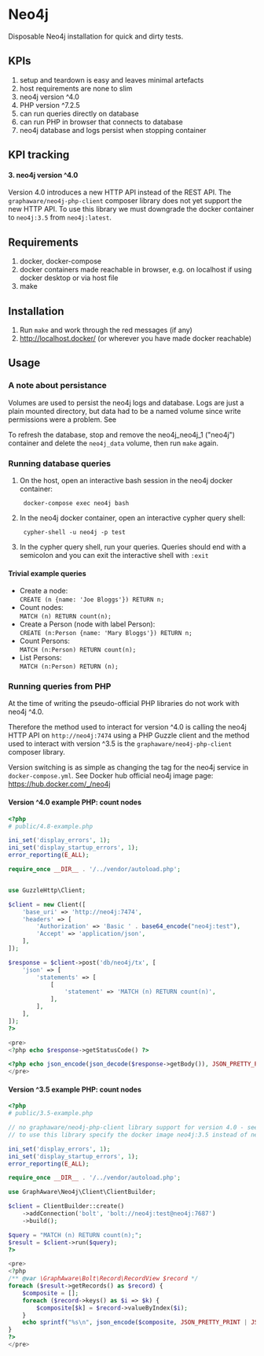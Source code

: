 # Neo4j

Disposable Neo4j installation for quick and dirty tests.

## KPIs

1. setup and teardown is easy and leaves minimal artefacts
2. host requirements are none to slim
3. neo4j version ^4.0
4. PHP version ^7.2.5
5. can run queries directly on database
6. can run PHP in browser that connects to database
7. neo4j database and logs persist when stopping container

## KPI tracking

#### 3. neo4j version ^4.0

Version 4.0 introduces a new HTTP API instead of the REST API. The `graphaware/neo4j-php-client` 
composer library does not yet support the new HTTP API. To use this library we must 
downgrade the docker container to `neo4j:3.5` from `neo4j:latest`.

## Requirements

1. docker, docker-compose
1. docker containers made reachable in browser, e.g. on localhost if using docker desktop or via host file
1. make

## Installation

1. Run `make` and work through the red messages (if any)
1. http://localhost.docker/ (or wherever you have made docker reachable)

## Usage

### A note about persistance

Volumes are used to persist the neo4j logs and database. Logs are just a plain mounted directory, 
but data had to be a named volume since write permissions were a problem. See 

To refresh the database, stop and remove the neo4j_neo4j_1 ("neo4j") container and delete the `neo4j_data` volume, 
then run `make` again.

### Running database queries

1. On the host, open an interactive bash session in the neo4j docker container:

        docker-compose exec neo4j bash
1. In the neo4j docker container, open an interactive cypher query shell:

        cypher-shell -u neo4j -p test

1. In the cypher query shell, run your queries. Queries should end with a semicolon and you can exit the 
interactive shell with `:exit`

#### Trivial example queries

- Create a node:  
`CREATE (n {name: 'Joe Bloggs'}) RETURN n;`
- Count nodes:  
`MATCH (n) RETURN count(n);`
- Create a Person (node with label Person):  
`CREATE (n:Person {name: 'Mary Bloggs'}) RETURN n;`
- Count Persons:  
`MATCH (n:Person) RETURN count(n);`
- List Persons:  
`MATCH (n:Person) RETURN (n);`

### Running queries from PHP

At the time of writing the pseudo-official PHP libraries do not work with neo4j ^4.0. 

Therefore the method used to interact for version ^4.0 is calling the neo4j HTTP API on 
`http://neo4j:7474` using a PHP Guzzle client and the method used to interact with version ^3.5 
is the `graphaware/neo4j-php-client` composer library. 

Version switching is as simple as changing the tag for the neo4j service in `docker-compose.yml`. 
See Docker hub official neo4j image page: https://hub.docker.com/_/neo4j

#### Version ^4.0 example PHP: count nodes

```php
<?php
# public/4.8-example.php

ini_set('display_errors', 1);
ini_set('display_startup_errors', 1);
error_reporting(E_ALL);

require_once __DIR__ . '/../vendor/autoload.php';


use GuzzleHttp\Client;

$client = new Client([
    'base_uri' => 'http://neo4j:7474',
    'headers' => [
        'Authorization' => 'Basic ' . base64_encode("neo4j:test"),
        'Accept' => 'application/json',
    ],
]);

$response = $client->post('db/neo4j/tx', [
    'json' => [
        'statements' => [
            [
                'statement' => 'MATCH (n) RETURN count(n)',
            ],
        ],
    ],
]);
?>

<pre>
<?php echo $response->getStatusCode() ?>

<?php echo json_encode(json_decode($response->getBody()), JSON_PRETTY_PRINT | JSON_UNESCAPED_SLASHES) ?>
</pre>
```

#### Version ^3.5 example PHP: count nodes

```php
<?php
# public/3.5-example.php

// no graphaware/neo4j-php-client library support for version 4.0 - see https://github.com/graphaware/neo4j-php-client/issues/166
// to use this library specify the docker image neo4j:3.5 instead of neo4j:latest for the neo4j service in docker-compose.yml

ini_set('display_errors', 1);
ini_set('display_startup_errors', 1);
error_reporting(E_ALL);

require_once __DIR__ . '/../vendor/autoload.php';

use GraphAware\Neo4j\Client\ClientBuilder;

$client = ClientBuilder::create()
    ->addConnection('bolt', 'bolt://neo4j:test@neo4j:7687')
    ->build();

$query = "MATCH (n) RETURN count(n);";
$result = $client->run($query);
?>

<pre>
<?php
/** @var \GraphAware\Bolt\Record\RecordView $record */
foreach ($result->getRecords() as $record) {
    $composite = [];
    foreach ($record->keys() as $i => $k) {
        $composite[$k] = $record->valueByIndex($i);
    }
    echo sprintf("%s\n", json_encode($composite, JSON_PRETTY_PRINT | JSON_UNESCAPED_SLASHES));
}
?>
</pre>
```
